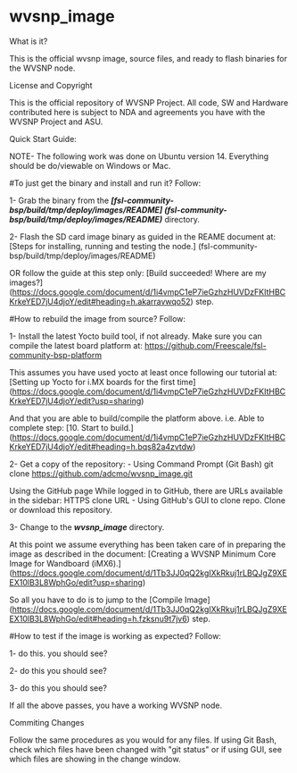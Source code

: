 # wvsnp_image

What is it?

This is the official wvsnp image, source files, and ready to flash binaries for the WVSNP node.

License and Copyright

This is the official repository of WVSNP Project. All code, SW and Hardware contributed here is subject to NDA and agreements you have with the WVSNP Project and ASU.

Quick Start Guide:

NOTE- The following work was done on Ubuntu version 14. Everything should be do/viewable on Windows or Mac.

#To just get the binary and install and run it? Follow:

1- Grab the binary from the **_[fsl-community-bsp/build/tmp/deploy/images/README] (fsl-community-bsp/build/tmp/deploy/images/README)_** directory.

2- Flash the SD card image binary as guided in the REAME document at: 
   [Steps for installing, running and testing the node.] (fsl-community-bsp/build/tmp/deploy/images/README)
   
   OR follow the guide at this step only:
   [Build succeeded! Where are my images?] (https://docs.google.com/document/d/1i4vmpC1eP7ieGzhzHUVDzFKItHBCKrkeYED7jU4djoY/edit#heading=h.akarravwqo52) step.

#How to rebuild the image from source? Follow:

1- Install the latest Yocto build tool, if not already.
   Make sure you can compile the latest board platform at:
   https://github.com/Freescale/fsl-community-bsp-platform
   
   This assumes you have used yocto at least once following our tutorial at:
   [Setting up Yocto for i.MX boards for the first time]
   (https://docs.google.com/document/d/1i4vmpC1eP7ieGzhzHUVDzFKItHBCKrkeYED7jU4djoY/edit?usp=sharing)

   And that you are able to build/compile the platform above.
   i.e. Able to complete step: [10. Start to build.] (https://docs.google.com/document/d/1i4vmpC1eP7ieGzhzHUVDzFKItHBCKrkeYED7jU4djoY/edit#heading=h.bqs82a4zvtdw)
   
2- Get a copy of the repository: - Using Command Prompt (Git Bash) git clone https://github.com/adcmo/wvsnp_image.git

   Using the GitHub page While logged in to GitHub, there are URLs available in the sidebar: 
   HTTPS clone URL - Using GitHub's GUI to clone repo. Clone or download this repository.

3- Change to the **_wvsnp_image_** directory.

   At this point we assume everything has been taken care of in preparing the image
   as described in the document: [Creating a WVSNP Minimum Core Image for Wandboard (iMX6).]
   (https://docs.google.com/document/d/1Tb3JJ0qQ2kgIXkRkuj1rLBQJgZ9XEEX10lB3L8WphGo/edit?usp=sharing)
   
   So all you have to do is to jump to the [Compile Image] (https://docs.google.com/document/d/1Tb3JJ0qQ2kgIXkRkuj1rLBQJgZ9XEEX10lB3L8WphGo/edit#heading=h.fzksnu9t7jv6) step.

#How to test if the image is working as expected? Follow:

 1- do this.
    you should see?
    
 2- do this
    you should see?
  
 3- do this
    you should see?
   
 If all the above passes, you have a working WVSNP node.
   
Commiting Changes

Follow the same procedures as you would for any files. If using Git Bash, check which files have been changed with "git status" or if using GUI, see which files are showing in the change window.
